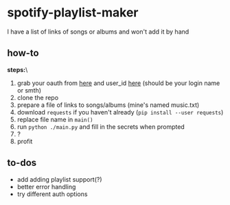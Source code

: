 # spotify-playlist-maker

I have a list of links of songs or albums and won't add it by hand

## how-to

**steps:**\

1. grab your oauth from [here](https://developer.spotify.com/console/post-playlists/)
and user_id [here](https://developer.spotify.com/console/get-current-user/) (should be your login name or smth)
2. clone the repo
3. prepare a file of links to songs/albums (mine's named music.txt)
4. download `requests` if you haven't already (`pip install --user requests`)
5. replace file name in `main()`
6. run `python ./main.py` and fill in the secrets when prompted
7. ?
8. profit

## to-dos

* add adding playlist support(?)
* better error handling
* try different auth options
